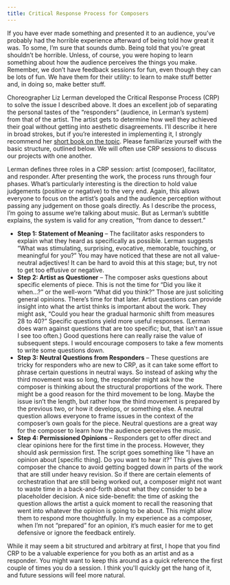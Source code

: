 ```yaml
---
title: Critical Response Process for Composers
---
```


If you have ever made something and presented it to an audience, you’ve probably had the horrible experience afterward of being told how great it was. To some, I’m sure that sounds dumb. Being told that you’re great shouldn’t be horrible. Unless, of course, you were hoping to learn something about how the audience perceives the things you make. Remember, we don’t have feedback sessions for fun, even though they can be lots of fun. We have them for their utility: to learn to make stuff better and, in doing so, make better stuff.

Choreographer Liz Lerman developed the Critical Response Process (CRP) to solve the issue I described above. It does an excellent job of separating the personal tastes of the “responders” (audience, in Lerman’s system) from that of the artist. The artist gets to determine how well they achieved their goal without getting into aesthetic disagreements. I’ll describe it here in broad strokes, but if you’re interested in implementing it, I strongly recommend her [short book on the topic](https://amzn.to/48ds4re). Please familiarize yourself with the basic structure, outlined below. We will often use CRP sessions to discuss our projects with one another.

Lerman defines three roles in a CRP session: artist (composer), facilitator, and responder. After presenting the work, the process runs through four phases. What’s particularly interesting is the direction to hold value judgements (positive or negative) to the very end. Again, this allows everyone to focus on the artist’s goals and the audience perception without passing any judgement on those goals directly. As I describe the process, I’m going to assume we’re talking about music. But as Lerman’s subtitle explains, the system is valid for any creation, “from dance to dessert.”

- **Step 1: Statement of Meaning** – The facilitator asks responders to explain what they heard as specifically as possible. Lerman suggests “What was stimulating, surprising, evocative, memorable, touching, or meaningful for you?” You may have noticed that these are not all value-neutral adjectives! It can be hard to avoid this at this stage; but, try not to get too effusive or negative.
- **Step 2: Artist as Questioner** – The composer asks questions about specific elements of piece. This is not the time for “Did you like it when…?” or the well-worn “What did you think?” Those are just soliciting general opinions. There’s time for that later. Artist questions can provide insight into what the artist thinks is important about the work. They might ask, “Could you hear the gradual harmonic shift from measures 28 to 40?” Specific questions yield more useful responses. (Lerman does warn against questions that are too specific; but, that isn't an issue I see too often.) Good questions here can really raise the value of subsequent steps. I would encourage composers to take a few moments to write some questions down.
- **Step 3: Neutral Questions from Responders** – These questions are tricky for responders who are new to CRP, as it can take some effort to phrase certain questions in neutral ways. So instead of asking why the third movement was so long, the responder might ask how the composer is thinking about the structural proportions of the work. There might be a good reason for the third movement to be long. Maybe the issue isn’t the length, but rather how the third movement is prepared by the previous two, or how it develops, or something else. A neutral question allows everyone to frame issues in the context of the composer’s own goals for the piece. Neutral questions are a great way for the composer to learn how the audience perceives the music.
- **Step 4: Permissioned Opinions** – Responders get to offer direct and clear opinions here for the first time in the process. However, they should ask permission first. The script goes something like “I have an opinion about \[specific thing\]. Do you want to hear it?” This gives the composer the chance to avoid getting bogged down in parts of the work that are still under heavy revision. So if there are certain elements of orchestration that are still being worked out, a composer might not want to waste time in a back-and-forth about what they consider to be a placeholder decision. A nice side-benefit: the time of asking the question allows the artist a quick moment to recall the reasoning that went into whatever the opinion is going to be about. This might allow them to respond more thoughtfully. In my experience as a composer, when I’m not “prepared” for an opinion, it’s much easier for me to get defensive or ignore the feedback entirely.

While it may seem a bit structured and arbitrary at first, I hope that you find CRP to be a valuable experience for you both as an artist and as a responder. You might want to keep this around as a quick reference the first couple of times you do a session. I think you'll quickly get the hang of it, and future sessions will feel more natural.
